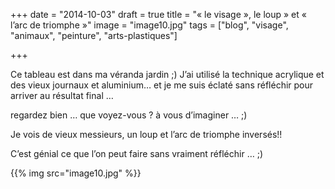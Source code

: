 +++
date = "2014-10-03"
draft = true
title = "« le visage », le loup » et « l’arc de triomphe »"
image = "image10.jpg" 
tags = ["blog", "visage", "animaux", "peinture", "arts-plastiques"]

+++

Ce tableau est dans ma véranda jardin ;) J’ai utilisé la technique acrylique et des vieux journaux et aluminium… et je me suis éclaté sans réfléchir pour arriver au résultat final …

regardez bien … que voyez-vous ? à vous d’imaginer … ;)

Je vois de vieux messieurs, un loup et l’arc de triomphe inversés!!

C’est génial ce que l’on peut faire sans vraiment réfléchir … ;)

{{% img src="image10.jpg" %}}